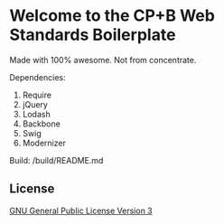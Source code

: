 # Welcome to the CP+B Web Standards Boilerplate

Made with 100% awesome. Not from concentrate.

Dependencies:
1. Require
2. jQuery
3. Lodash
4. Backbone
5. Swig
6. Modernizer

Build:
/build/README.md

## License
[GNU General Public License Version 3](http://www.gnu.org/licenses/gpl.html)